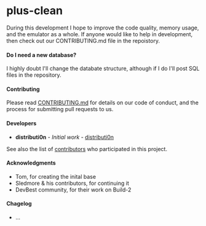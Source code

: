# plus-clean

During this development I hope to improve the code quality, memory usage, and the emulator as a whole. If anyone would like to help in development, then check out our CONTRIBUTING.md file in the repoistory.

#### Do I need a new database?

I highly doubt I'll change the databate structure, although if I do I'll post SQL files in the repository.

#### Contributing

Please read [CONTRIBUTING.md](https://github.com/distributi0n/plus-clean/blob/master/CONTRIBUTING.md) for details on our code of conduct, and the process for submitting pull requests to us.

#### Developers

* **distributi0n** - *Initial work* - [distributi0n](https://github.com/distributi0n)

See also the list of [contributors](https://github.com/distributi0n/plus-clean/graphs/contributors) who participated in this project.

#### Acknowledgments

* Tom, for creating the inital base
* Sledmore & his contributors, for continuing it
* DevBest community, for their work on Build-2

#### Chagelog

* ...
